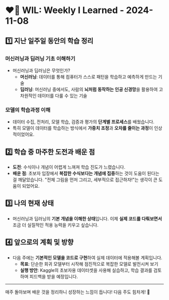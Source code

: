 # ❤️‍🔥 WIL: Weekly I Learned - 2024-11-08

## 1️⃣ 지난 일주일 동안의 학습 정리

### 머신러닝과 딥러닝 기초 이해하기
- 머신러닝과 딥러닝은 무엇인가?
  - **머신러닝**: 데이터를 통해 컴퓨터가 스스로 패턴을 학습하고 예측하게 만드는 기술
  - **딥러닝**: 머신러닝 중에서도, 사람의 **뇌처럼 동작하는 인공 신경망**을 활용하여 고차원적인 데이터를 다룰 수 있는 기술
  
### 모델의 학습과정 이해
- 데이터 수집, 전처리, 모델 학습, 검증과 평가의 **단계별 프로세스**를 배웠습니다.
- 특히 모델이 데이터를 학습하는 방식에서 **가중치 조정**과 **오차를 줄이는 과정**이 인상적이었어요.

## 2️⃣ 학습 중 마주한 도전과 배운 점

- **도전**: 수식이나 개념이 어렵게 느껴져 학습 진도가 느렸습니다.
- **배운 점**: 초보자 입장에서 **복잡한 수식보다는 개념에 집중**하는 것이 도움이 된다는 걸 깨달았습니다. "전체 그림을 먼저 그리고, 세부적으로 접근하자!"는 생각이 큰 도움이 되었어요.

## 3️⃣ 나의 현재 상태

- 머신러닝과 딥러닝의 **기본 개념을 이해한 상태**입니다. 이제 **실제 코드를 다뤄보면서** 조금 더 실질적인 적용 능력을 키우고 싶습니다.

## 4️⃣ 앞으로의 계획 및 방향

- 다음 주에는 **기본적인 모델을 코드로 구현**하여 실제 데이터에 적용해볼 계획입니다.
  - **목표**: 단순한 회귀 모델부터 시작해 점진적으로 복잡한 모델로 발전시켜 보기
  - **실행 방안**: Kaggle의 초보자용 데이터셋을 사용해 실습하고, 학습 결과를 검토하며 피드백을 받을 예정입니다.

---

매주 돌아보며 배운 것을 정리하니 성장하는 느낌이 듭니다! 다음 주도 힘차게! 🚀
